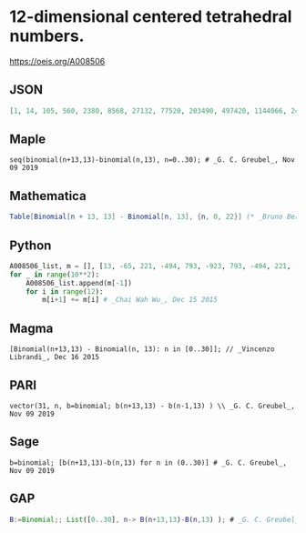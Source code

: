 # 12\-dimensional centered tetrahedral numbers\.
https://oeis.org/A008506
## JSON
```JSON
[1, 14, 105, 560, 2380, 8568, 27132, 77520, 203490, 497420, 1144066, 2496144, 5200300, 10400599, 20058286, 37442055, 67863355, 119757470, 206244507, 347346468, 573088920, 927780270, 1475840380, 2309645534, 3559971156, 5409749996]
```
## Maple
```Maple
seq(binomial(n+13,13)-binomial(n,13), n=0..30); # _G. C. Greubel_, Nov 09 2019
```
## Mathematica
```Mathematica
Table[Binomial[n + 13, 13] - Binomial[n, 13], {n, 0, 22}] (* _Bruno Berselli_, Mar 22 2012 *)
```
## Python
```Python
A008506_list, m = [], [13, -65, 221, -494, 793, -923, 793, -494, 221, -65, 13, 0, 1]
for _ in range(10**2):
    A008506_list.append(m[-1])
    for i in range(12):
        m[i+1] += m[i] # _Chai Wah Wu_, Dec 15 2015
```
## Magma
```Magma
[Binomial(n+13,13) - Binomial(n, 13): n in [0..30]]; // _Vincenzo Librandi_, Dec 16 2015
```
## PARI
```PARI
vector(31, n, b=binomial; b(n+13,13) - b(n-1,13) ) \\ _G. C. Greubel_, Nov 09 2019
```
## Sage
```Sage
b=binomial; [b(n+13,13)-b(n,13) for n in (0..30)] # _G. C. Greubel_, Nov 09 2019
```
## GAP
```GAP
B:=Binomial;; List([0..30], n-> B(n+13,13)-B(n,13) ); # _G. C. Greubel_, Nov 09 2019
```
